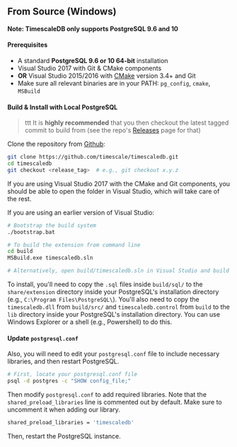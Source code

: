 ## From Source (Windows) <a id="installation-source"></a>

**Note: TimescaleDB only supports PostgreSQL 9.6 and 10**

#### Prerequisites

- A standard **PostgreSQL 9.6 or 10 64-bit** installation
- Visual Studio 2017 with Git & CMake components
- **OR** Visual Studio 2015/2016 with [CMake][] version 3.4+ and Git
- Make sure all relevant binaries are in your PATH: `pg_config`, `cmake`, `MSBuild`

#### Build & Install with Local PostgreSQL
>ttt It is **highly recommended** that you then checkout the latest
tagged commit to build from (see the repo's [Releases][github-releases] page for that)

Clone the repository from [Github][github-timescale]:

```bash
git clone https://github.com/timescale/timescaledb.git
cd timescaledb
git checkout <release_tag>  # e.g., git checkout x.y.z
```

If you are using Visual Studio 2017 with the CMake and Git components,
you should be able to open the folder in Visual Studio, which will take
care of the rest.

If you are using an earlier version of Visual Studio:
```bash
# Bootstrap the build system
./bootstrap.bat

# To build the extension from command line
cd build
MSBuild.exe timescaledb.sln

# Alternatively, open build/timescaledb.sln in Visual Studio and build
```

To install, you'll need to copy the `.sql` files inside `build/sql/`
to the `share/extension` directory inside your PostgreSQL's installation
directory (e.g., `C:\Program Files\PostgreSQL\`). You'll also need to copy
the `timescaledb.dll` from `build/src/` and `timescaledb.control` from
`build` to the `lib` directory inside your PostgreSQL's installation
directory. You can use Windows Explorer or a shell (e.g., Powershell)
to do this.

#### Update `postgresql.conf`

Also, you will need to edit your `postgresql.conf` file to include
necessary libraries, and then restart PostgreSQL.

```bash
# First, locate your postgresql.conf file
psql -d postgres -c "SHOW config_file;"
```

Then modify `postgresql.conf` to add required libraries.  Note that
the `shared_preload_libraries` line is commented out by default.
Make sure to uncomment it when adding our library.

```bash
shared_preload_libraries = 'timescaledb'
```

Then, restart the PostgreSQL instance.

[CMake]: https://cmake.org/
[github-timescale]: https://github.com/timescale/timescaledb
[github-releases]: https://github.com/timescale/timescaledb/releases
